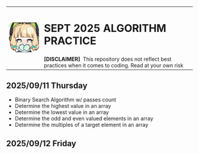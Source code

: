 <table>
  <tr>
    <td rowspan="2"><img src="saiba-midori-blush.gif"></img></td>
    <td colspan="5"><h1> SEPT 2025 ALGORITHM PRACTICE </h1></td>
  </tr>
  <tr>
    <td colspan="5">
      <b>[DISCLAIMER]</b>
      &nbspThis repository does not reflect best practices when it comes to coding. Read at your own risk
    </td>
  </tr>
</table>

## 2025/09/11 Thursday
- Binary Search Algorithm w/ passes count
- Determine the highest value in an array
- Determine the lowest value in an array
- Determine the odd and even valued elements in an array
- Determine the multiples of a target element in an array

## 2025/09/12 Friday

